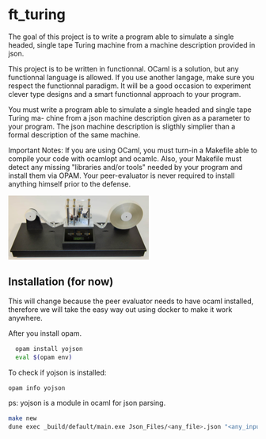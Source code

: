
# ft_turing

The goal of this project is to write a program able to simulate a single headed, single tape Turing machine from a machine description provided in json.

This project is to be written in functionnal. OCaml is a solution, but any functionnal language is allowed. If you use another langage, make sure you respect the functionnal paradigm. It will be a good occasion to experiment clever type designs and a smart functionnal approach to your program.

You must write a program able to simulate a single headed and single tape Turing ma- chine from a json machine description given as a parameter to your program. The json machine description is sligthly simplier than a formal description of the same machine.

Important Notes:
If you are using OCaml, you must turn-in a Makefile able to compile your code with ocamlopt and ocamlc. Also, your Makefile must detect any missing "libraries and/or tools" needed by your program and install them via OPAM. Your peer-evaluator is never required to install anything himself prior to the defense.

![App Screenshot](https://raw.githubusercontent.com/oyumusak/ft_turing/main/turing.png)

## Installation (for now)
This will change because the peer evaluator needs to have ocaml installed, therefore we will take the easy way out using docker to make it work anywhere.

After you install opam.

```bash
  opam install yojson
  eval $(opam env)

```
To check if yojson is installed:

```bash
opam info yojson
```
ps: yojson is a module in ocaml for json parsing.
```bash
make new
dune exec _build/default/main.exe Json_Files/<any_file>.json "<any_input_like:> 111-1="
```


